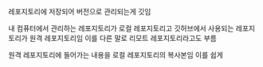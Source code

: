 레포지토리에 저장되어 버전으로 관리되는게 깃임

내 컴퓨터에서 관리하는 레포지토리가 로컬 레포지토리고
깃허브에서 사용되는 레포지토리가 원격 레포지토리임
이를 다른 말로 리모트 레포지토리라고도 부름

원격 레포지토리에 들어가는 내용을 로컬 레포지토리의 복사본임
이를 쉽게 
